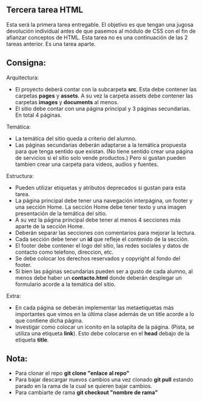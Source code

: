 ## Tercera tarea HTML

Esta será la primera tarea entregable. El objetivo es que tengan una jugosa devolución 
individual antes de que pasemos al módulo de CSS con el fin de afianzar conceptos de HTML.
Esta tarea no es una continuación de las 2 tareas anterior. Es una tarea aparte.

## Consigna:
Arquitectura:
- El proyecto deberá contar con la subcarpeta <b>src</b>. Esta debe contener las carpetas <b>pages</b> y <b>assets</b>. A su vez la carpeta assets debe contener las carpetas <b>images</b> y <b>documents</b> al menos.
- El sitio debe contar con una página principal y 3 páginas secundarias. En total 4 páginas.

Temática:
- La temática del sitio queda a criterio del alumno.
- Las páginas secundarias deberán adaptarse a la temática propuesta para que tenga sentido que existan. (No tiene sentido crear una página de servicios si el sitio solo vende productos.)
Pero si gustan pueden tambien crear una carpeta para videos, audios y fuentes.

Estructura:
- Pueden utilizar etiquetas y atributos deprecados si gustan para esta tarea.
- La página principal debe tener una navegación interpágina, un footer y una sección Home. La sección Home debe tener texto y una imagen presentación de la temática del sitio.
- A su vez la página principal debe tener al menos 4 secciones más aparte de la sección Home.
- Deberán separar las secciones con comentarios para mejorar la lectura.
- Cada sección debe tener un <b>id</b> que refleje el contenido de la sección.
- El footer debe contener el logo del sitio, las redes sociales y datos de contacto como telefono, direccion, etc.
- Se debe colocar los derechos reservados y copyright al fondo del footer.
- Si bien las páginas secundarias pueden ser a gusto de cada alumno, al menos debe haber un <b>contacto.html</b> donde deberán desplegar un formulario acorde a la temática del sitio.

Extra:
- En cada página se deberán implementar las metaetiquetas más importantes que vimos en la última clase además de un title acorde a lo que contiene dicha página.
- Investigar como colocar un iconito en la solapita de la página. (Pista, se utiliza una etiqueta <b>link</b>). Esto debe colocarse en el <b>head</b> debajo de la etiqueta <b>title</b>.

## Nota:
- Para clonar el repo **git clone "enlace al repo"**
- Para bajar descargar nuevos cambios una vez clonado **git pull** estando parado en la rama de la cual se quieren bajar cambios.
- Para cambiarte de rama **git checkout "nombre de rama"**
